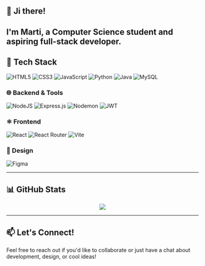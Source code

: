 ## 👋 Ji there!

I'm **Marti**, a Computer Science student and aspiring full-stack developer.
---

## 💼 Tech Stack

![HTML5](https://img.shields.io/badge/html5-%23E34F26.svg?style=flat&logo=html5&logoColor=white)
![CSS3](https://img.shields.io/badge/css3-%231572B6.svg?style=flat&logo=css3&logoColor=white)
![JavaScript](https://img.shields.io/badge/javascript-%23323330.svg?style=flat&logo=javascript&logoColor=%23F7DF1E)
![Python](https://img.shields.io/badge/python-3670A0?style=flat&logo=python&logoColor=ffdd54)
![Java](https://img.shields.io/badge/java-%23ED8B00.svg?style=flat&logo=openjdk&logoColor=white)
![MySQL](https://img.shields.io/badge/mysql-4479A1.svg?style=flat&logo=mysql&logoColor=white)

### 🌐 Backend & Tools
![NodeJS](https://img.shields.io/badge/node.js-6DA55F?style=flat&logo=node.js&logoColor=white)
![Express.js](https://img.shields.io/badge/express.js-%23404d59.svg?style=flat&logo=express&logoColor=%2361DAFB)
![Nodemon](https://img.shields.io/badge/NODEMON-%23323330.svg?style=flat&logo=nodemon&logoColor=%BBDEAD)
![JWT](https://img.shields.io/badge/JWT-black?style=flat&logo=JSON%20web%20tokens)

### ⚛️ Frontend
![React](https://img.shields.io/badge/react-%2320232a.svg?style=flat&logo=react&logoColor=%2361DAFB)
![React Router](https://img.shields.io/badge/React_Router-CA4245?style=flat&logo=react-router&logoColor=white)
![Vite](https://img.shields.io/badge/vite-%23646CFF.svg?style=flat&logo=vite&logoColor=white)

### 🎨 Design
![Figma](https://img.shields.io/badge/figma-%23F24E1E.svg?style=flat&logo=figma&logoColor=white)

---

## 📊 GitHub Stats

<p align="center">
  <img src="https://github-readme-stats.vercel.app/api/top-langs/?username=KMarttt&theme=react&hide_border=false&include_all_commits=true&count_private=true&layout=compact" />
</p>

---

## 📫 Let's Connect!

Feel free to reach out if you'd like to collaborate or just have a chat about development, design, or cool ideas!
